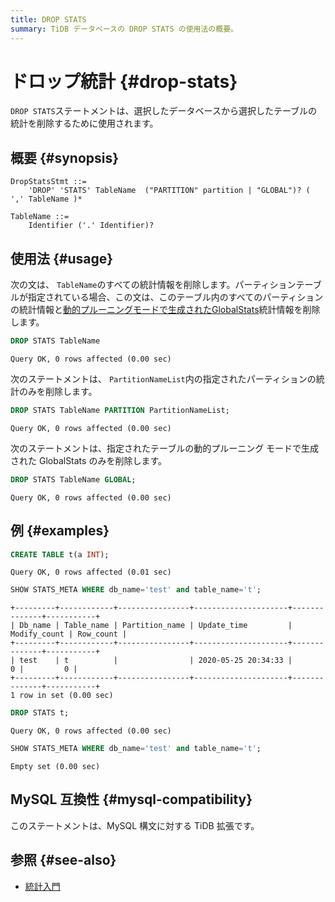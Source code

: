 ```yaml
---
title: DROP STATS
summary: TiDB データベースの DROP STATS の使用法の概要。
---
```


# ドロップ統計 {#drop-stats}

`DROP STATS`ステートメントは、選択したデータベースから選択したテーブルの統計を削除するために使用されます。

## 概要 {#synopsis}

```ebnf+diagram
DropStatsStmt ::=
    'DROP' 'STATS' TableName  ("PARTITION" partition | "GLOBAL")? ( ',' TableName )*

TableName ::=
    Identifier ('.' Identifier)?
```

## 使用法 {#usage}

次の文は、 `TableName`のすべての統計情報を削除します。パーティションテーブルが指定されている場合、この文は、このテーブル内のすべてのパーティションの統計情報と[動的プルーニングモードで生成されたGlobalStats](/statistics.md#collect-statistics-of-partitioned-tables-in-dynamic-pruning-mode)統計情報を削除します。

```sql
DROP STATS TableName
```

    Query OK, 0 rows affected (0.00 sec)

次のステートメントは、 `PartitionNameList`内の指定されたパーティションの統計のみを削除します。

```sql
DROP STATS TableName PARTITION PartitionNameList;
```

    Query OK, 0 rows affected (0.00 sec)

次のステートメントは、指定されたテーブルの動的プルーニング モードで生成された GlobalStats のみを削除します。

```sql
DROP STATS TableName GLOBAL;
```

    Query OK, 0 rows affected (0.00 sec)

## 例 {#examples}

```sql
CREATE TABLE t(a INT);
```

    Query OK, 0 rows affected (0.01 sec)

```sql
SHOW STATS_META WHERE db_name='test' and table_name='t';
```

    +---------+------------+----------------+---------------------+--------------+-----------+
    | Db_name | Table_name | Partition_name | Update_time         | Modify_count | Row_count |
    +---------+------------+----------------+---------------------+--------------+-----------+
    | test    | t          |                | 2020-05-25 20:34:33 |            0 |         0 |
    +---------+------------+----------------+---------------------+--------------+-----------+
    1 row in set (0.00 sec)

```sql
DROP STATS t;
```

    Query OK, 0 rows affected (0.00 sec)

```sql
SHOW STATS_META WHERE db_name='test' and table_name='t';
```

    Empty set (0.00 sec)

## MySQL 互換性 {#mysql-compatibility}

このステートメントは、MySQL 構文に対する TiDB 拡張です。

## 参照 {#see-also}

-   [統計入門](/statistics.md)
